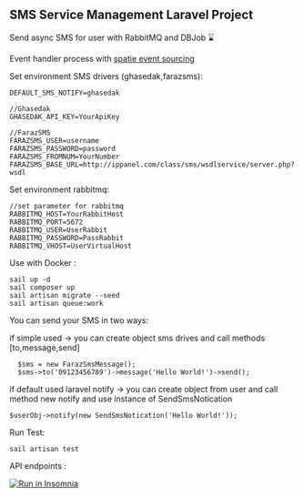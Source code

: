 

## SMS Service Management Laravel Project
Send async SMS for user with RabbitMQ and DBJob :hourglass:

Event handler process with [spatie event sourcing](https://spatie.be/index.php/docs/laravel-event-sourcing/v7/introduction)


Set environment SMS drivers (ghasedak,farazsms):
```
DEFAULT_SMS_NOTIFY=ghasedak 

//Ghasedak
GHASEDAK_API_KEY=YourApiKey

//FarazSMS
FARAZSMS_USER=username
FARAZSMS_PASSWORD=password
FARAZSMS_FROMNUM=YourNumber
FARAZSMS_BASE_URL=http://ippanel.com/class/sms/wsdlservice/server.php?wsdl
```

Set environment rabbitmq:
```
//set parameter for rabbitmq
RABBITMQ_HOST=YourRabbitHost
RABBITMQ_PORT=5672
RABBITMQ_USER=UserRabbit
RABBITMQ_PASSWORD=PassRabbit
RABBITMQ_VHOST=UserVirtualHost
```

Use with Docker :
```
sail up -d 
sail composer up
sail artisan migrate --seed
sail artisan queue:work 
```


You can send your SMS in two ways: 

if simple used -> you can create object sms drives and call methods [to,message,send]
```
  $sms = new FarazSmsMessage();
  $sms->to('09123456789')->message('Hello World!')->send();
```
if default used laravel notify -> you can create object from user and call method new notify and use instance of SendSmsNotication
```
$userObj->notify(new SendSmsNotication('Hello World!'));
```


Run Test: 
```
sail artisan test
```

API endpoints :

<a href="https://insomnia.rest/run/?label=SMS%20Management%20Service&uri=https://github.com/leberman/SMS-Management/blob/main/tests/Insomnia_SMSManage_2022-08-12.json" target="_blank"><img src="https://insomnia.rest/images/run.svg" alt="Run in Insomnia"></a>







